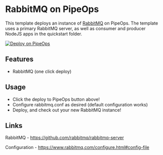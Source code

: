 # RabbitMQ on PipeOps
This template deploys an instance of [RabbitMQ](https://www.rabbitmq.com/) on PipeOps. The template uses a primary RabbitMQ server, as well as consumer and producer NodeJS apps in the quickstart folder.

[![Deploy on PipeOps](<img src="https://pub-a1fbf367a4cd458487cfa3f29154ac93.r2.dev/Default.png" width="300">)](https://railway.app/template/0ELOuE?referralCode=IQhE0B)
## Features
- RabbitMQ (one click deploy)
## Usage
- Click the deploy to PipeOps button above!
- Configure rabbitmq.conf as desired (default configuration works)
- Deploy, and check out your new RabbitMQ instance!
## Links
RabbitMQ - https://github.com/rabbitmq/rabbitmq-server

Configuration - https://www.rabbitmq.com/configure.html#config-file
